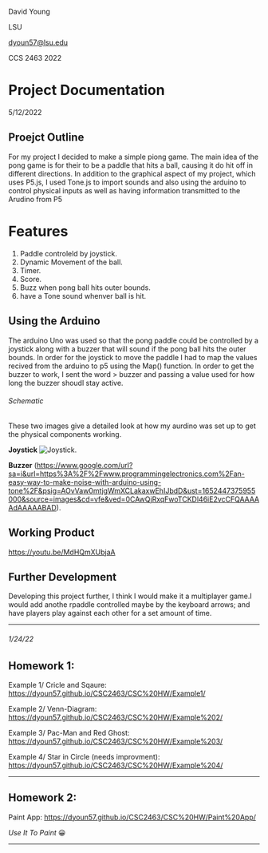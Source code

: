 David Young 

LSU

dyoun57@lsu.edu

CCS 2463 2022


 # Project Documentation  

5/12/2022

## Proejct Outline

For my project I decided to make a simple piong game. The main idea of the pong game is for their to be a paddle that hits a ball, causing it do hit off in different directions. In addition to the graphical aspect of my project, which uses P5.js, I used Tone.js to import sounds and also using the arduino to control physical inputs as well as having information transmitted to the Arudino from P5

# Features
1. Paddle controleld by joystick. 
2. Dynamic Movement of the ball.
3. Timer. 
4. Score. 
5. Buzz when pong ball hits outer bounds. 
6. have a Tone sound whenver ball is hit. 


## Using the Arduino

The arduino Uno was used so that the pong paddle could be controlled by a joystick along with a buzzer that will sound if the pong ball hits the outer bounds. In order for the joystick to move the paddle I had to map the values recived from the arduino to p5 using the Map() function. In order to get the buzzer to work, I sent the word > buzzer  and passing a value used for how long the buzzer shoudl stay active.

###### Schematic 
These two images give a detailed look at how my aurdino was set up to get the physical components working. 

**Joystick**
![Joystick](Joysitck.avif).

**Buzzer**
(https://www.google.com/url?sa=i&url=https%3A%2F%2Fwww.programmingelectronics.com%2Fan-easy-way-to-make-noise-with-arduino-using-tone%2F&psig=AOvVaw0mtjgWmXCLakaxwEhIJbdD&ust=1652447375955000&source=images&cd=vfe&ved=0CAwQjRxqFwoTCKDl46iE2vcCFQAAAAAdAAAAABAD).

## Working Product

https://youtu.be/MdHQmXUbjaA

## Further Development 
Developing this project further, I think I would make it a multiplayer game.I would add anothe rpaddle controlled maybe by the keyboard arrows; and have players play against each other for a set amount of time. 


 



--------------------

###### 1/24/22

## Homework 1:

Example 1/ Cricle and Sqaure: https://dyoun57.github.io/CSC2463/CSC%20HW/Example1/

Example 2/ Venn-Diagram: https://dyoun57.github.io/CSC2463/CSC%20HW/Example%202/

Example 3/ Pac-Man and Red Ghost: https://dyoun57.github.io/CSC2463/CSC%20HW/Example%203/

Example 4/ Star in Circle (needs improvment): https://dyoun57.github.io/CSC2463/CSC%20HW/Example%204/

-----------------
## Homework 2:

Paint App: https://dyoun57.github.io/CSC2463/CSC%20HW/Paint%20App/

*Use It To Paint* 😀

-----------------




